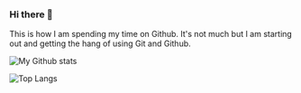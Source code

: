 ### Hi there 👋

This is how I am spending my time on Github. It's not much but I am starting out and getting the hang of using Git and Github.

![My Github stats](https://github-readme-stats.vercel.app/api?username=andyt96&theme=nightowl&show_icons=true&include_all_commits=true&count_private=true&hide=issues,contribs)

![Top Langs](https://github-readme-stats.vercel.app/api/top-langs/?username=andyt96&theme=nightowl)
